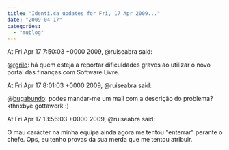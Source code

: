 ```yaml
---
title: "Identi.ca updates for Fri, 17 Apr 2009..."
date: "2009-04-17"
categories: 
  - "mublog"
---
```


At Fri Apr 17 7:50:03 +0000 2009, @ruiseabra said:

@[rgrilo](http://identi.ca/rgrilo): há quem esteja a reportar dificuldades graves ao utilizar o novo portal das finanças com Software Livre.

At Fri Apr 17 8:01:03 +0000 2009, @ruiseabra said:

@[bugabundo](http://identi.ca/bugabundo): podes mandar-me um mail com a descrição do problema? kthnxbye gottawork :)

At Fri Apr 17 13:56:03 +0000 2009, @ruiseabra said:

O mau carácter na minha equipa ainda agora me tentou "enterrar" perante o chefe. Ops, eu tenho provas da sua merda que me tentou atribuir.
